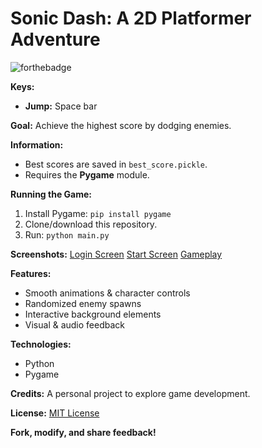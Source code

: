 # Sonic Dash: A 2D Platformer Adventure

![forthebadge](https://forthebadge.com/images/badges/made-with-python.svg)

**Keys:**
- **Jump:** Space bar

**Goal:**
Achieve the highest score by dodging enemies.

**Information:**
- Best scores are saved in `best_score.pickle`.
- Requires the **Pygame** module.

**Running the Game:**
1. Install Pygame: `pip install pygame`
2. Clone/download this repository.
3. Run: `python main.py`

**Screenshots:**
[Login Screen](images/login_screen.JPG)
[Start Screen](images/start_screen.JPG)
[Gameplay](images/game_play.JPG)

**Features:**
- Smooth animations & character controls
- Randomized enemy spawns
- Interactive background elements
- Visual & audio feedback

**Technologies:**
- Python
- Pygame

**Credits:**
A personal project to explore game development.

**License:**
[MIT License](LICENSE)

**Fork, modify, and share feedback!**
